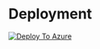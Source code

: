 
# Deployment

[![Deploy To Azure](https://aka.ms/deploytoazurebutton)](https://portal.azure.com/#create/Microsoft.Template/uri/https%3A%2F%2Fraw.githubusercontent.com%2FMarchingBug%2Fstreamlit-azure-app-services%2Fmain%2Fazuredeploy.json)
